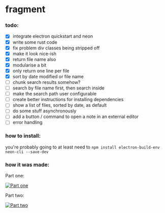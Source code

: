 # fragment

### todo:

- [x] integrate electron quickstart and neon
- [x] write some rust code
- [x] fix problem div classes being stripped off
- [x] make it look nice-ish
- [x] return file name also
- [x] modularise a bit
- [x] only return one line per file
- [x] sort by date modified or file name
- [ ] chunk search results somehow?
- [ ] search by file name first, then search inside
- [ ] make the search path user configurable
- [ ] create better instructions for installing dependencies
- [ ] show a list of files, sorted by date, as default
- [ ] do some stuff asynchronously
- [ ] add a button / command to open a note in an external editor
- [ ] error handling

### how to install:

you're probably going to at least need to `npm install electron-build-env neon-cli --save-dev`

### how it was made:

Part one:

[![Part one](https://img.youtube.com/vi/fB559YA-FNQ/0.jpg)](https://www.youtube.com/watch?v=fB559YA-FNQ "Part one")

Part two:

[![Part two](https://img.youtube.com/vi/ZXVfMJngcJI/0.jpg)](https://www.youtube.com/watch?v=ZXVfMJngcJI "Part one")
